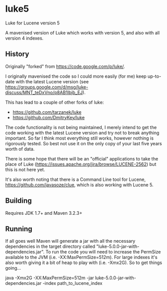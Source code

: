 # luke5
Luke for Lucene version 5

A mavenised version of Luke which works with version 5, and also with all version 4 indexes.

## History

Originally "forked" from https://code.google.com/p/luke/.

I originally mavenised the code so I could more easily (for me) keep up-to-date with the latest Lucene version (see https://groups.google.com/d/msg/luke-discuss/MNT_teDxVno/p8AB1Ibjb_EJ).

This has lead to a couple of other forks of luke:
* https://github.com/tarzanek/luke
* https://github.com/DmitryKey/luke

The code functionality is not being maintained, I merely intend to get the code working with the latest Lucene version and try not to break anything important. So far I think most everything still works, however nothing is rigorously tested. So best not use it on the only copy of your last five years worth of data.

There is some hope that there will be an "official" applications to take the place of Luke (https://issues.apache.org/jira/browse/LUCENE-2562) but this is not here yet.

It's also worth noting that there is a Command Line tool for Lucene, https://github.com/javasoze/clue, which is also working with Lucene 5.

## Building

Requires JDK 1.7+ and Maven 3.2.3+

## Running

If all goes well Maven will generate a jar with all the necessary dependencies in the target directory called "luke-5.0.0-jar-with-dependencies.jar". To run the code you will need to increase the PermSize available to the JVM (i.e. -XX:MaxPermSize=512m). For large indexes it's also worth giving it a bit of heap to play with (i.e. -Xmx2G). So to get things going...

java -Xmx2G -XX:MaxPermSize=512m -jar luke-5.0.0-jar-with-dependencies.jar -index path_to_lucene_index
